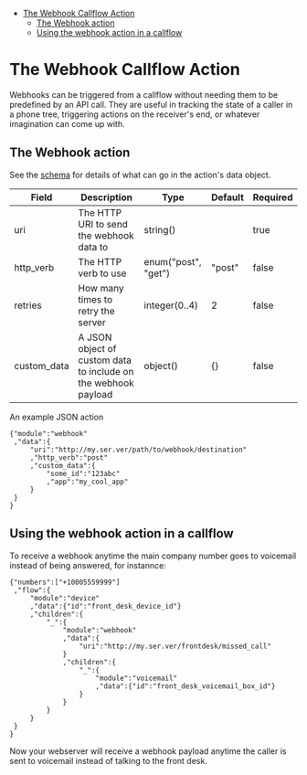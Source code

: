 - [The Webhook Callflow Action](#org13c878a)
  - [The Webhook action](#org7427f13)
  - [Using the webhook action in a callflow](#orgd417a9b)



<a id="org13c878a"></a>

# The Webhook Callflow Action

Webhooks can be triggered from a callflow without needing them to be predefined by an API call. They are useful in tracking the state of a caller in a phone tree, triggering actions on the receiver's end, or whatever imagination can come up with.


<a id="org7427f13"></a>

## The Webhook action

See the [schema](https://github.com/2600hz/kazoo/blob/master/applications/crossbar/priv/couchdb/schemas/callflows.webhook.json) for details of what can go in the action's data object.

| Field        | Description                                                    | Type                | Default | Required |
|------------ |-------------------------------------------------------------- |------------------- |------- |-------- |
| uri          | The HTTP URI to send the webhook data to                       | string()            |         | true     |
| http\_verb   | The HTTP verb to use                                           | enum("post", "get") | "post"  | false    |
| retries      | How many times to retry the server                             | integer(0..4)       | 2       | false    |
| custom\_data | A JSON object of custom data to include on the webhook payload | object()            | {}      | false    |

An example JSON action

```js2
{"module":"webhook"
 ,"data":{
     "uri":"http://my.ser.ver/path/to/webhook/destination"
     ,"http_verb":"post"
     ,"custom_data":{
         "some_id":"123abc"
         ,"app":"my_cool_app"
     }
 }
}
```


<a id="orgd417a9b"></a>

## Using the webhook action in a callflow

To receive a webhook anytime the main company number goes to voicemail instead of being answered, for instannce:

```js2
{"numbers":["+10005559999"]
 ,"flow":{
     "module":"device"
     ,"data":{"id":"front_desk_device_id"}
     ,"children":{
         "_":{
             "module":"webhook"
             ,"data":{
                 "uri":"http://my.ser.ver/frontdesk/missed_call"
             }
             ,"children":{
                 "_":{
                     "module":"voicemail"
                     ,"data":{"id":"front_desk_voicemail_box_id"}
                 }
             }
         }
     }
 }
}
```

Now your webserver will receive a webhook payload anytime the caller is sent to voicemail instead of talking to the front desk.